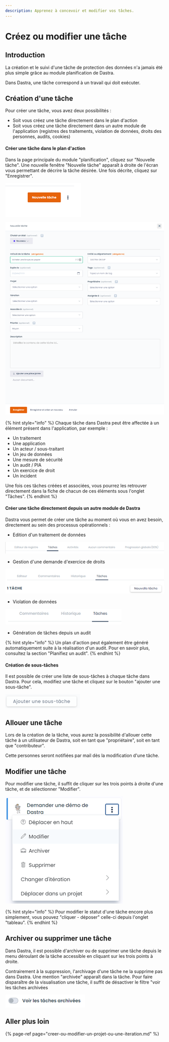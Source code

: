 ```yaml
---
description: Apprenez à concevoir et modifier vos tâches.
---
```


# Créez ou modifier une tâche

## Introduction

La création et le suivi d'une tâche de protection des données n'a jamais été plus simple grâce au module planification de Dastra.

Dans Dastra, une tâche correspond à un travail qui doit exécuter.

## Création d'une tâche 

Pour créer une tâche, vous avez deux possibilités :

* Soit vous créez une tâche directement dans le plan d'action
* Soit vous créez une tâche directement dans un autre module de l'application \(registres des traitements, violation de données, droits des personnes, audits, cookies\)

#### Créer une tâche dans le plan d'action

Dans la page principale du module "planification", cliquez sur "Nouvelle tâche". Une nouvelle fenêtre "Nouvelle tâche" apparaît à droite de l'écran vous permettant de décrire la tâche désirée. Une fois décrite, cliquez sur "Enregistrer".

![Bouton de cr&#xE9;ation d&apos;une nouvelle t&#xE2;che](../../.gitbook/assets/image%20%2828%29.png)

![Interface de documentation de la t&#xE2;che](../../.gitbook/assets/image%20%28152%29.png)

{% hint style="info" %}
Chaque tâche dans Dastra peut être affectée à un élément présent dans l'application,  par exemple :

* Un traitement
* Une application
* Un acteur / sous-traitant
* Un jeu de données
* Une mesure de sécurité
* Un audit / PIA
* Un exercice de droit
* Un incident 

Une fois ces tâches créées et associées, vous pourrez les retrouver directement dans la fiche de chacun de ces éléments sous l'onglet "Tâches".
{% endhint %}

#### Créer une tâche directement depuis un autre module de Dastra

Dastra vous permet de créer une tâche au moment où vous en avez besoin, directement au sein des processus opérationnels :

* Edition d'un traitement de données

![T&#xE2;ches attach&#xE9;es &#xE0; des traitements de donn&#xE9;es](../../.gitbook/assets/image%20%28127%29.png)

* Gestion d'une demande d'exercice de droits

![T&#xE2;ches attach&#xE9;es &#xE0; des demandes d&apos;exercice de droits](../../.gitbook/assets/image%20%28108%29.png)

* Violation de données

![T&#xE2;ches attach&#xE9;es &#xE0; une notification de violation de donn&#xE9;es](../../.gitbook/assets/image%20%28136%29.png)

* Génération de tâches depuis un audit

{% hint style="info" %}
Un plan d'action peut également être généré automatiquement suite à la réalisation d'un audit. Pour en savoir plus, consultez la section "Planifiez un audit".
{% endhint %}

#### Création de sous-tâches

Il est possible de créer une liste de sous-tâches à chaque tâche dans Dastra. Pour cela, modifiez une tâche et cliquez sur le bouton "ajouter une sous-tâche".

![Bouton &quot;ajouter une sous-t&#xE2;che&quot;](../../.gitbook/assets/image%20%28235%29.png)

## Allouer une tâche

Lors de la création de la tâche, vous aurez la possibilité d'allouer cette tâche à un utilisateur de Dastra, soit en tant que "propriétaire", soit en tant que "contributeur".

Cette personnes seront notifiées par mail dès la modification d'une tâche.

## Modifier une tâche

Pour modifier une tâche, il suffit de cliquer sur les trois points à droite d'une tâche, et de sélectionner "Modifier".

![Menu d&#xE9;roulant d&apos;une t&#xE2;che](../../.gitbook/assets/image%20%28236%29.png)

{% hint style="info" %}
Pour modifier le statut d'une tâche encore plus simplement, vous pouvez "cliquer - déposer" celle-ci depuis l'onglet "tableau".
{% endhint %}

## Archiver ou supprimer une tâche

Dans Dastra, il est possible d'archiver ou de supprimer une tâche depuis le menu déroulant de la tâche accessible en cliquant sur les trois points à droite.

Contrairement à la suppression, l'archivage d'une tâche ne la supprime pas dans Dastra. Une mention "archivée" apparaît dans la tâche. Pour faire disparaître de la visualisation une tâche, il suffit de désactiver le filtre "voir les tâches archivées

![Filtre &quot;voir les t&#xE2;ches archiv&#xE9;es&quot; d&#xE9;sactiv&#xE9;](../../.gitbook/assets/image%20%28240%29.png)

## Aller plus loin

{% page-ref page="creer-ou-modifier-un-projet-ou-une-iteration.md" %}

